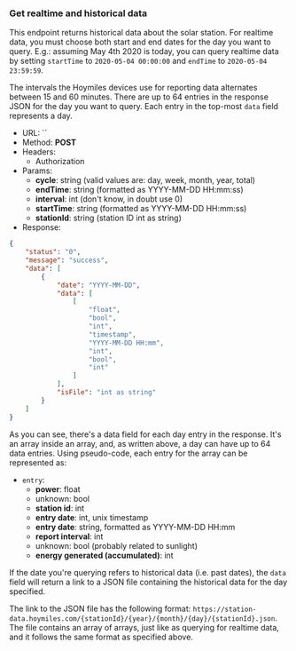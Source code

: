 ### Get realtime and historical data

This endpoint returns historical data about the solar station. For realtime data, you must choose both start and end dates for the day you want to query. E.g.: assuming May 4th 2020 is today, you can query realtime data by setting `startTime` to `2020-05-04 00:00:00` and `endTime` to `2020-05-04 23:59:59`.

The intervals the Hoymiles devices use for reporting data alternates between 15 and 60 minutes. There are up to 64 entries in the response JSON for the day you want to query. Each entry in the top-most `data` field represents a day.

- URL: ``
- Method: **POST**
- Headers:
  - Authorization
- Params:
  - **cycle**: string (valid values are: day, week, month, year, total)
  - **endTime**: string (formatted as YYYY-MM-DD HH:mm:ss)
  - **interval**: int (don't know, in doubt use 0)
  - **startTime**: string (formatted as YYYY-MM-DD HH:mm:ss)
  - **stationId**: string (station ID int as string)
- Response:
```json
{
    "status": "0",
    "message": "success",
    "data": [
        {
            "date": "YYYY-MM-DD",
            "data": [
                [
                    "float",
                    "bool",
                    "int",
                    "timestamp",
                    "YYYY-MM-DD HH:mm",
                    "int",
                    "bool",
                    "int"
                ]
            ],
            "isFile": "int as string"
        }
    ]
}
```

As you can see, there's a data field for each day entry in the response. It's an array inside an array, and, as written above, a day can have up to 64 data entries. Using pseudo-code, each entry for the array can be represented as:

- `entry`:
  - **power**: float
  - unknown: bool
  - **station id**: int
  - **entry date**: int, unix timestamp
  - **entry date**: string, formatted as YYYY-MM-DD HH:mm
  - **report interval**: int
  - unknown: bool (probably related to sunlight)
  - **energy generated (accumulated)**: int

If the date you're querying refers to historical data (i.e. past dates), the `data` field will return a link to a JSON file containing the historical data for the day specified.

The link to the JSON file has the following format: `https://station-data.hoymiles.com/{stationId}/{year}/{month}/{day}/{stationId}.json`. The file contains an array of arrays, just like as querying for realtime data, and it follows the same format as specified above.